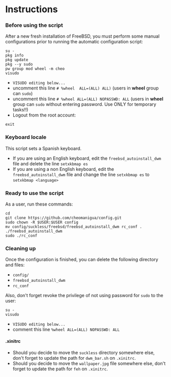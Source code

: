 # Instructions


### Before using the script

After a new fresh installation of FreeBSD, you must perform some manual configurations prior to running the automatic configuration script:

```
su -
pkg info
pkg update
pkg --y sudo
pw group mod wheel -m cheo
visudo
```
- `VISUDO editing below...`
- uncomment this line `# %wheel  ALL=(ALL) ALL)` (users in **wheel** group can `sudo`)
- uncomment this line `# %wheel ALL=(ALL) NOPASSWD: ALL` (users in **wheel** group can `sudo` without entering password. Use ONLY for temporary tasks!!)
- Logout from the root account:
```
exit
```

### Keyboard locale

This script sets a Spanish keyboard. 
- If you are using an English keyboard, edit the `freebsd_autoinstall_dwm` file and delete the line `setxkbmap es`
- If you are using a non English keyboard, edit the `freebsd_autoinstall_dwm` file and change the line `setxkbmap es` to `setxkbmap <language>`

### Ready to use the script

As a user, run these commands:

```
cd
git clone https://github.com/cheomanigua/config.git
sudo chown -R $USER:$USER config
mv config/suckless/freebsd/freebsd_autoinstall_dwm rc_conf .
./freebsd_autoinstall_dwm
sudo ./rc_conf
```

### Cleaning up

Once the configuration is finished, you can delete the following directory and files:
- `config/`
- `freebsd_autoinstall_dwm`
- `rc_conf`

Also, don't forget revoke the privilege of not using password for `sudo` to the user:

```
su -
visudo
```
- `VISUDO editing below...`
- comment this line `%wheel ALL=(ALL) NOPASSWD: ALL`


#### .xinitrc

- Should you decide to move the `suckless` directory somewhere else, don't forget to update the path for `dwm_bar.sh` on `.xinitrc`.
- Should you decide to move the `wallpaper.jpg` file somewhere else, don't forget to update the path for `feh` on `.xinitrc`.
